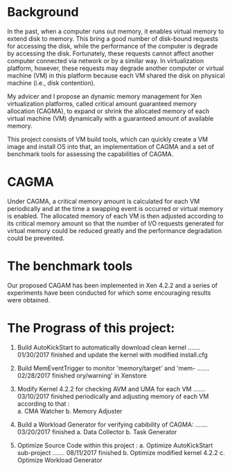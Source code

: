 # Background

In the past, when a computer runs out memory, it enables virtual memory to extend disk to memory. This bring a good number of disk-bound requests for accessing the disk, while the performance of the computer is degrade by accessing the disk. Fortunately, these requests cannot affect another computer connected via network or by a similar way. In virtualization platform, however, these requests may degrade another computer or virtual machine (VM) in this platform because each VM shared the disk on physical machine (i.e., disk contention).

My advicer and I propose an dynamic memory management for Xen virtualization platforms, called critical amount guaranteed memory allocation (CAGMA), to expand or shrink the allocated memory of each virtual machine (VM) dynamically with a guaranteed amount of available memory. 

This project consists of VM build tools, which can quickly create a VM image and install OS into that, an implementation of CAGMA and a set of benchmark tools for assessing the capabilities of CAGMA.

# CAGMA

Under CAGMA, a critical memory amount is calculated for each VM periodically and at the time a swapping event is occurred or virtual memory is enabled. The allocated memory of each VM is then adjusted according to its critical memory amount so that the number of I/O requests generated for virtual memory could be reduced greatly and the performance degradation could be prevented.

# The benchmark tools

Our proposed CAGAM has been implemented in Xen 4.2.2 and a series of experiments have been conducted for which some encouraging results were obtained.

# The Prograss of this project: 
1. Build AutoKickStart to automatically download clean kernel 		....... 01/30/2017 finished
   and update the kernel with modified install.cfg 			
2. Build MemEventTrigger to monitor 'memory/target' and 'mem-		....... 02/28/2017 finished
   ory/warning' in Xenstore						

3. Modify Kernel 4.2.2 for checking AVM and UMA for each VM 		....... 03/10/2017 finished
   periodically and adjusting memory of each VM according to 
   that :						
	a. CMA Watcher
	b. Memory Adjuster		
 
3. Build a Workload Generator for verifying cabibility of CAGMA:	....... 03/20/2017 finished
	a. Data Collector
	b. Task Generator

4. Optimize Source Code within this project :
	a. Optimize AutoKickStart sub-project 				....... 08/11/2017 finished
	b. Optimize modified kernel 4.2.2
	c. Optimize Workload Generator
